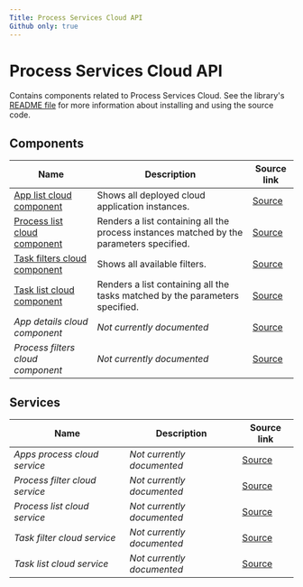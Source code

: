 ```yaml
---
Title: Process Services Cloud API
Github only: true
---
```


# Process Services Cloud API

Contains components related to Process Services Cloud.
See the library's
[README file](../../lib/process-services-cloud/README.md)
for more information about installing and using the source code.

<!--process-services-cloud start-->

## Components

| Name | Description | Source link |
| ---- | ----------- | ----------- |
| [App list cloud component](app-list-cloud.component.md) | Shows all deployed cloud application instances. | [Source](../../lib/process-services-cloud/src/lib/app-list-cloud/components/app-list-cloud.component.ts) |
| [Process list cloud component](process-list-cloud.component.md) | Renders a list containing all the process instances matched by the parameters specified. | [Source](../../lib/process-services-cloud/src/lib/process-list-cloud/components/process-list-cloud.component.ts) |
| [Task filters cloud component](task-filters-cloud.component.md) | Shows all available filters. | [Source](../../lib/process-services-cloud/src/lib/task-cloud/task-filters-cloud/task-filters-cloud.component.ts) |
| [Task list cloud component](task-list-cloud.component.md) | Renders a list containing all the tasks matched by the parameters specified. | [Source](../../lib/process-services-cloud/src/lib/task-list-cloud/components/task-list-cloud.component.ts) |
| _App details cloud component_ | _Not currently documented_ | [Source](../../lib/process-services-cloud/src/lib/app-list-cloud/components/app-details-cloud.component.ts) |
| _Process filters cloud component_ | _Not currently documented_ | [Source](../../lib/process-services-cloud/src/lib/process-cloud/process-filters-cloud/process-filters-cloud.component.ts) |

## Services

| Name | Description | Source link |
| ---- | ----------- | ----------- |
| _Apps process cloud service_ | _Not currently documented_ | [Source](../../lib/process-services-cloud/src/lib/app-list-cloud/services/apps-process-cloud.service.ts) |
| _Process filter cloud service_ | _Not currently documented_ | [Source](../../lib/process-services-cloud/src/lib/process-cloud/services/process-filter-cloud.service.ts) |
| _Process list cloud service_ | _Not currently documented_ | [Source](../../lib/process-services-cloud/src/lib/process-list-cloud/services/process-list-cloud.service.ts) |
| _Task filter cloud service_ | _Not currently documented_ | [Source](../../lib/process-services-cloud/src/lib/task-cloud/services/task-filter-cloud.service.ts) |
| _Task list cloud service_ | _Not currently documented_ | [Source](../../lib/process-services-cloud/src/lib/task-list-cloud/services/task-list-cloud.service.ts) |

<!--process-services-cloud end-->
